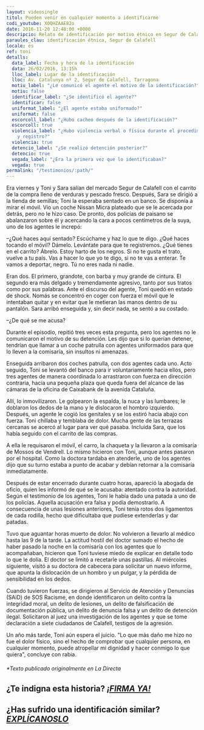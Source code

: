 ```yaml
---
layout: videosingle
titol: Pueden venir en cualquier momento a identificarme
codi_youtube: X0QHZAAE82o
date: 2016-11-20 12:48:00 +0000
descripcio: Relato de identificación por motivo étnico en Segur de Calafell
paraules_clau: identificación étnica, Segur de Calafell
locale: es
ref: toni
detalls:
  data_label: Fecha y hora de la identificación
  data: 26/02/2016, 13:15h
  lloc_label: Lugar de la identificación
  lloc: Av. Catalunya nº 2, Segur de Calafell, Tarragona
  motiu_label: "¿Le comunicó el agente el motivo de la identificación?"
  motiu: false
  identificar_label: "¿Se identificó el agente?"
  identificar: false
  uniformat_label: "¿El agente estaba uniformado?"
  uniformat: false
  escorcoll_label: "¿Hubo cacheo después de la identificación?"
  escorcoll: true
  violencia_label: "¿Hubo violencia verbal o física durante el procedimiento de identificación
    y registro?"
  violencia: true
  detencio_label: "¿Se realizó detención posterior?"
  detencio: true
  vegada_label: "¿Era la primera vez que lo identificaban?"
  vegada: true
permalink: "/testimonios/:path/"
---
```

Era viernes y Toni y Sara salían del mercado Segur de Calafell con el carrito de la compra lleno de verduras y pescado fresco. Después, Sara se dirigió a la tienda de semillas; Toni la esperaba sentado en un banco. Se disponía a mirar el móvil. Vio un coche Nissan Micra plateado que se le acercada por detrás, pero no le hizo caso. De pronto, dos policías de paisano se abalanzaron sobre él y acercando la cara a pocos centímetros de la suya, uno de los agentes le increpó:

–¿Qué haces aquí sentado? Escúchame y haz lo que te digo. ¿Qué haces tocando el móvil? Dámelo. Levántate para que te registremos. ¿Qué tienes en el carrito? Ábrelo. Estoy harto de los negros. Si no te gusta el trato, vuelve a tu país. Vas a hacer lo que yo te digo, si no te vas a enterar. Te vamos a deportar, negro. Tú no eres nada ni nadie.

Eran dos. El primero, grandote, con barba y muy grande de cintura. El segundo era más delgado y tremendamente agresivo, tanto por sus tratos como por sus palabras. Ante el discurso del agente, Toni quedó en estado de shock. Nomás se concentró en coger con fuerza el móvil que le intentaban quitar y en evitar que le metieran las manos dentro de su pantalón. Sara arribó enseguida y, sin decir nada, se sentó a su costado.

–¿De qué se me acusa?

Durante el episodio, repitió tres veces esta pregunta, pero los agentes no le comunicaron el motivo de su detención. Les dijo que si lo querían detener, tendrían que llamar a un coche patrulla con agentes uniformados para que lo lleven a la comisaría, sin insultos ni amenazas.

Enseguida arribaron dos coches patrulla, con dos agentes cada uno. Acto seguido, Toni se levantó del banco para ir voluntariamente hacia ellos, pero tres agentes de manera coordinada lo arrastraron con fuerza en dirección contraria, hacia una pequeña plaza que queda fuera del alcance de las cámaras de la oficina de Caixabank de la avenida Cataluña.

Allí, lo inmovilizaron. Le golpearon la espalda, la nuca y las lumbares; le doblaron los dedos de la mano y le dislocaron el hombro izquierdo. Después, un agente le cogió los genitales y se los estiró hacia abajo con fuerza. Toni chillaba y temblaba de dolor. Mucha gente de las terrazas cercanas se acercó al lugar para ver qué pasaba. Incluida Sara, que los había seguido con el carrito de las compras.

A ella le requisaron el móvil, el carro, la chaqueta y la llevaron a la comisaría de Mossos de Vendrell. Lo mismo hicieron con Toni, aunque antes pasaron por el hospital. Como la doctora tardaba en atenderle, uno de los agentes dijo que su turno estaba a punto de acabar y debían retornar a la comisaría inmediatamente.

Después de estar encerrado durante cuatro horas, apareció la abogada de oficio, quien les informó de qué se le acusaba: atentado contra la autoridad. Según el testimonio de los agentes, Toni le había dado una patada a uno de los policías. Aquella acusación era falsa y podía demostrarlo. A consecuencia de unas lesiones anteriores, Toni tenía rotos dos ligamentos de cada rodilla, hecho que dificultaba que pudiese extenderlas y dar patadas.

Tuvo que aguantar horas muerto de dolor. No volvieron a llevarlo al médico hasta las 9 de la tarde. La actitud hostil del doctor sumado el hecho de haber pasado la noche en la comisaría con los agentes que lo acompañaban, hicieron que Toni tuviese miedo de explicar en detalle todo lo que le dolía. El doctor se limitó a recetarle unas pastillas. Al miércoles siguiente, visitó a su doctora de cabecera para solicitar un nuevo informe, que apunta la dislocación de un hombro y un pulgar, y la pérdida de sensibilidad en los dedos.

Cuando tuvieron fuerzas, se dirigieron al Servicio de Atención y Denuncias (SAiD) de SOS Racisme, en donde identificaron un delito contra la integridad moral, un delito de lesiones, un delito de falsificación de documentación pública, un delito de denuncia falsa y un delito de detención ilegal. Solicitaron al juez una investigación de los agentes y que se tome declaración a siete ciudadanos de Calafell, testigos de la agresión.

Un año más tarde, Toni aún espera el juicio. "Lo que más daño me hizo no fue el dolor físico, sino el hecho de comprobar que cualquier persona, en cualquier momento, puede atropellar mi dignidad y hacer conmigo lo que quiera", concluye con rabia.

###### \*Texto publicado originalmente en La Directa

## ¿Te indigna esta historia? [**_¡FIRMA YA!_**](https://www.paraddepararme.org/manifiesto/#formulario)

## ¿Has sufrido una identificación similar? [**_EXPLÍCANOSLO_**](https://www.paraddepararme.org/inicio/#denuncia)
